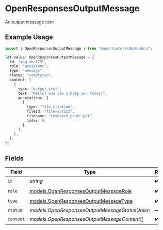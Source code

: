 # OpenResponsesOutputMessage

An output message item

## Example Usage

```typescript
import { OpenResponsesOutputMessage } from "@openrouter/sdk/models";

let value: OpenResponsesOutputMessage = {
  id: "msg-abc123",
  role: "assistant",
  type: "message",
  status: "completed",
  content: [
    {
      type: "output_text",
      text: "Hello! How can I help you today?",
      annotations: [
        {
          type: "file_citation",
          fileId: "file-abc123",
          filename: "research_paper.pdf",
          index: 0,
        },
      ],
    },
  ],
};
```

## Fields

| Field                                                                                | Type                                                                                 | Required                                                                             | Description                                                                          |
| ------------------------------------------------------------------------------------ | ------------------------------------------------------------------------------------ | ------------------------------------------------------------------------------------ | ------------------------------------------------------------------------------------ |
| `id`                                                                                 | *string*                                                                             | :heavy_check_mark:                                                                   | N/A                                                                                  |
| `role`                                                                               | [models.OpenResponsesOutputMessageRole](../models/openresponsesoutputmessagerole.md) | :heavy_check_mark:                                                                   | N/A                                                                                  |
| `type`                                                                               | [models.OpenResponsesOutputMessageType](../models/openresponsesoutputmessagetype.md) | :heavy_check_mark:                                                                   | N/A                                                                                  |
| `status`                                                                             | *models.OpenResponsesOutputMessageStatusUnion*                                       | :heavy_minus_sign:                                                                   | N/A                                                                                  |
| `content`                                                                            | *models.OpenResponsesOutputMessageContent*[]                                         | :heavy_check_mark:                                                                   | N/A                                                                                  |
